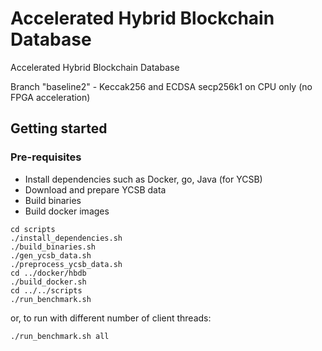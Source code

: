 # Accelerated Hybrid Blockchain Database

Accelerated Hybrid Blockchain Database

Branch "baseline2" - Keccak256 and ECDSA secp256k1 on CPU only (no FPGA acceleration)

## Getting started

### Pre-requisites

- Install dependencies such as Docker, go, Java (for YCSB)
- Download and prepare YCSB data
- Build binaries
- Build docker images

```
cd scripts
./install_dependencies.sh
./build_binaries.sh
./gen_ycsb_data.sh 
./preprocess_ycsb_data.sh
cd ../docker/hbdb
./build_docker.sh
cd ../../scripts
./run_benchmark.sh
```

or, to run with different number of client threads:

```
./run_benchmark.sh all
```

